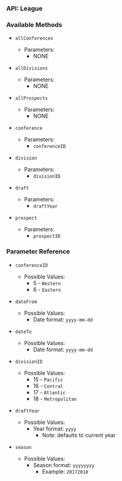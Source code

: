 ### API: League

### Available Methods

* `allConferences`
  * Parameters:
    * NONE

* `allDivisions`
  * Parameters:
    * NONE

* `allProspects`
  * Parameters:
    * NONE

* `conference`
  * Parameters:
    * `conferenceID`

* `division`
  * Parameters:
    * `divisionID`

* `draft`
  * Parameters:
    * `draftYear`

* `prospect`
  * Parameters:
    * `prospectID`

### Parameter Reference

  * `conferenceID`
    * Possible Values:
      * 5 - `Western`
      * 6 - `Eastern`

  * `dateFrom`
    * Possible Values:
      * Date format: `yyyy-mm-dd`

  * `dateTo`
    * Possible Values:
      * Date format: `yyyy-mm-dd`

  * `divisionID`
    * Possible Values:
      * 15 - `Pacific`
      * 16 - `Central`
      * 17 - `Atlantic`
      * 18 - `Metropolitan`

  * `draftYear`
    * Possible Values:
      * Year format: `yyyy`
        * Note: defaults to current year

  * `season`
    * Possible Values:
      * Season format: `yyyyyyyy`
        * Example: `20172018`
